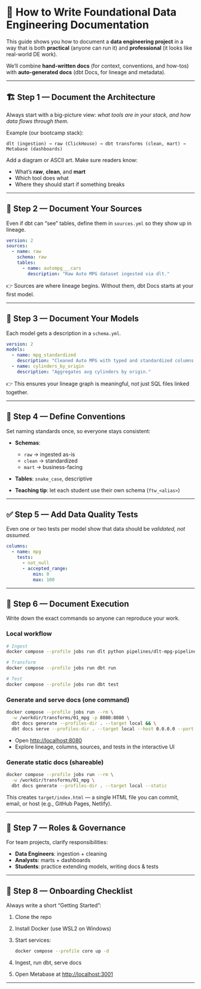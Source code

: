 # 📘 How to Write Foundational Data Engineering Documentation

This guide shows you how to document a **data engineering project** in a way that is both **practical** (anyone can run it) and **professional** (it looks like real-world DE work).

We’ll combine **hand-written docs** (for context, conventions, and how-tos) with **auto-generated docs** (dbt Docs, for lineage and metadata).

---

## 🏗️ Step 1 — Document the Architecture

Always start with a big-picture view: *what tools are in your stack, and how data flows through them*.

Example (our bootcamp stack):

```
dlt (ingestion) → raw (ClickHouse) → dbt transforms (clean, mart) → Metabase (dashboards)
```

Add a diagram or ASCII art. Make sure readers know:

* What’s **raw**, **clean**, and **mart**
* Which tool does what
* Where they should start if something breaks

---

## 📂 Step 2 — Document Your Sources

Even if dbt can “see” tables, define them in `sources.yml` so they show up in lineage.

```yaml
version: 2
sources:
  - name: raw
    schema: raw
    tables:
      - name: autompg___cars
        description: "Raw Auto MPG dataset ingested via dlt."
```

👉 Sources are where lineage begins. Without them, dbt Docs starts at your first model.

---

## 🧩 Step 3 — Document Your Models

Each model gets a description in a `schema.yml`.

```yaml
version: 2
models:
  - name: mpg_standardized
    description: "Cleaned Auto MPG with typed and standardized columns."
  - name: cylinders_by_origin
    description: "Aggregates avg cylinders by origin."
```

👉 This ensures your lineage graph is meaningful, not just SQL files linked together.

---

## 📝 Step 4 — Define Conventions

Set naming standards once, so everyone stays consistent:

* **Schemas**:

  * `raw` → ingested as-is
  * `clean` → standardized
  * `mart` → business-facing
* **Tables**: `snake_case`, descriptive
* **Teaching tip**: let each student use their own schema (`ftw_<alias>`)

---

## ✅ Step 5 — Add Data Quality Tests

Even one or two tests per model show that data should be *validated, not assumed*.

```yaml
columns:
  - name: mpg
    tests:
      - not_null
      - accepted_range:
          min: 0
          max: 100
```

---

## 🔗 Step 6 — Document Execution

Write down the exact commands so anyone can reproduce your work.

### Local workflow

```bash
# Ingest
docker compose --profile jobs run dlt python pipelines/dlt-mpg-pipeline.py

# Transform
docker compose --profile jobs run dbt run

# Test
docker compose --profile jobs run dbt test
```

### Generate and serve docs (one command)

```bash
docker compose --profile jobs run --rm \
  -w /workdir/transforms/01_mpg -p 8080:8080 \
  dbt docs generate --profiles-dir . --target local && \
  dbt docs serve --profiles-dir . --target local --host 0.0.0.0 --port 8080
```

* Open [http://localhost:8080](http://localhost:8080)
* Explore lineage, columns, sources, and tests in the interactive UI

### Generate static docs (shareable)

```bash
docker compose --profile jobs run --rm \
  -w /workdir/transforms/01_mpg \
  dbt docs generate --profiles-dir . --target local --static
```

This creates `target/index.html` — a single HTML file you can commit, email, or host (e.g., GitHub Pages, Netlify).

---

## 👥 Step 7 — Roles & Governance

For team projects, clarify responsibilities:

* **Data Engineers**: ingestion + cleaning
* **Analysts**: marts + dashboards
* **Students**: practice extending models, writing docs & tests

---

## 🚀 Step 8 — Onboarding Checklist

Always write a short “Getting Started”:

1. Clone the repo
2. Install Docker (use WSL2 on Windows)
3. Start services:

   ```bash
   docker compose --profile core up -d
   ```
4. Ingest, run dbt, serve docs
5. Open Metabase at [http://localhost:3001](http://localhost:3001)

---
